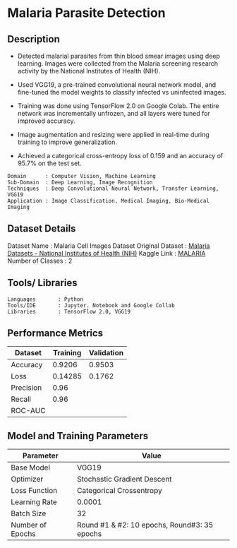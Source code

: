 # Malaria Parasite Detection 

## Description
* Detected malarial parasites from thin blood smear images using deep learning. Images were collected from the Malaria screening research activity by the National Institutes of Health (NIH).

* Used VGG19, a pre-trained convolutional neural network model, and fine-tuned the model weights to classify infected vs uninfected images.

* Training was done using TensorFlow 2.0 on Google Colab. The entire network was incrementally unfrozen, and all layers were tuned for improved accuracy.

* Image augmentation and resizing were applied in real-time during training to improve generalization.

* Achieved a categorical cross-entropy loss of 0.159 and an accuracy of 95.7% on the test set.


```
Domain 		: Computer Vision, Machine Learning
Sub-Domain	: Deep Learning, Image Recognition
Techniques	: Deep Convolutional Neural Network, Transfer Learning, VGG19
Application	: Image Classification, Medical Imaging, Bio-Medical Imaging
```


## Dataset Details
Dataset Name		        : Malaria Cell Images Dataset
Original Dataset	        : [Malaria Datasets - National Institutes of Health (NIH)](https://lhncbc.nlm.nih.gov/publication/pub9932)
Kaggle Link                 : [MALARIA](https://www.kaggle.com/datasets/iarunava/cell-images-for-detecting-malaria/code)
Number of Classes		    : 2

## Tools/ Libraries
```
Languages	    : Python
Tools/IDE	    : Jupyter. Notebook and Google Collab
Libraries	    : TensorFlow 2.0, VGG19
```

## Performance Metrics
| Dataset | Training | Validation |
| ------- | -------- | ---------- |
| Accuracy | 0.9206	| 0.9503 |
| Loss | 0.14285 | 0.1762 |
| Precision | 0.96 |
| Recall | 0.96 |
| ROC-AUC |		

## Model and Training Parameters
| Parameter | Value |
| --------- | ----- |
| Base Model |VGG19	| 
| Optimizer | Stochastic Gradient Descent |
| Loss Function | Categorical Crossentropy |
| Learning Rate | 0.0001 |
| Batch Size | 32 |
| Number of Epochs | Round #1 & #2: 10 epochs, Round#3: 35 epochs |	
 


